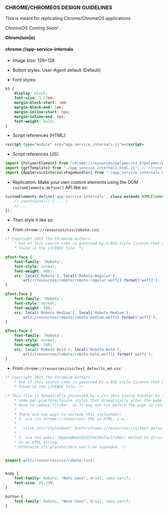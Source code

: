 ### CHROME/CHROMEOS DESIGN GUIDELINES

This is meant for replicating Chrome/ChromeOS applications

*ChromeOS Coming Soon!*

**Chrom(ium|e)**

#### chrome://app-service-internals

- Image size: 128×128

- Button styles: User-Agent default (Default)

- Font styles:

```css
h3 {
    display: block;
    font-size: 1.17em;
    margin-block-start: 1em;
    margin-block-end: 1em;
    margin-inline-start: 0px;
    margin-inline-end: 0px;
    font-weight: bold;
}
```
- Script references (HTML):

```html
<script type="module" src="app_service_internals.js"></script>
```

- Script references (JS):

```js
import {PolymerElement} from "chrome://resources/polymer/v3_0/polymer/polymer_bundled.min.js"; // chrome://resources/polymer/v3_0/polymer/polymer_bundled.min.js
import {getTemplate} from "./app_service_internals.html.js"; // chrome://app-service-internals/app_service_internals.html.js
import {AppServiceInternalsPageHandler} from "./app_service_internals.mojom-webui.js"; // chrome://app-service-internals/app_service_internals.mojom-webui.js
```

- Replication: Make your own custom elements using the DOM `customElements.define()` API like so:

```javascript
customElements.define('app-service-internals', class extends HTMLElement {
    // constructor() { ... }
    // ...
});
```

- Then style it like so:

- From `chrome://resources/css/roboto.css`:

```css
/* Copyright 2015 The Chromium Authors
    * Use of this source code is governed by a BSD-style license that can be
    * found in the LICENSE file. */

@font-face {
    font-family: 'Roboto';
    font-style: normal;
    font-weight: 400;
    src: local('Roboto'), local('Roboto-Regular'),
        url(//resources/roboto/roboto-regular.woff2) format('woff2');
}

@font-face {
    font-family: 'Roboto';
    font-style: normal;
    font-weight: 500;
    src: local('Roboto Medium'), local('Roboto-Medium'),
        url(//resources/roboto/roboto-medium.woff2) format('woff2');
}

@font-face {
    font-family: 'Roboto';
    font-style: normal;
    font-weight: 700;
    src: local('Roboto Bold'), local('Roboto-Bold'),
        url(//resources/roboto/roboto-bold.woff2) format('woff2');
}
```

- From `chrome://resources/css/text_defaults_md.css`:

```css
/* Copyright 2015 The Chromium Authors
    * Use of this source code is governed by a BSD-style license that can be
    * found in the LICENSE file. */

/* This file is dynamically processed by a C++ data source handler to fill in
    * some per-platform/locale styles that dramatically alter the page. This is
    * done to reduce flicker, as JS may not run before the page is rendered.
    *
    * There are two ways to include this stylesheet:
    * 1. via its chrome://resources/ URL in HTML, i.e.:
    *
    *   <link rel="stylesheet" href="chrome://resources/css/text_defaults_md.css">
    *
    * 2. via the webui::AppendWebUICSSTextDefaultsMd() method to directly append it
    * to an HTML string.
    * Otherwise its placeholders won't be expanded. */


@import url(//resources/css/roboto.css);


body {
    font-family: Roboto, "Noto Sans", Arial, sans-serif;
    font-size: 81.25%;
}

button {
    font-family: Roboto, "Noto Sans", Arial, sans-serif;
}
```